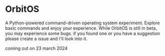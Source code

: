 # OrbitOS

A Python-powered command-driven operating system experiment. Explore basic commands and enjoy your experience. 
While OrbitOS is still in beta, you may experience some bugs. if you found one or you have a suggestion please create a issue and I'll look into it. 


coming out on 23 march 2024
